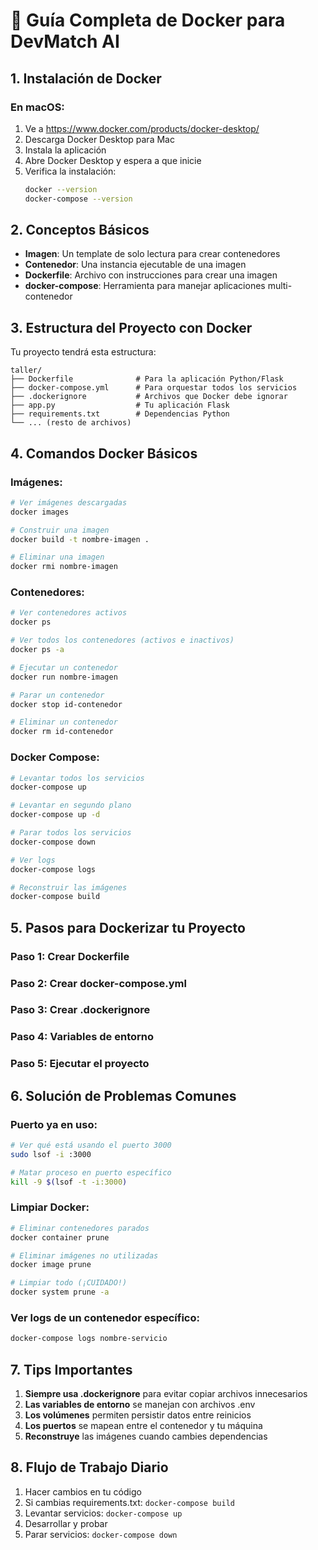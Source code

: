 # 🐳 Guía Completa de Docker para DevMatch AI

## 1. Instalación de Docker

### En macOS:
1. Ve a https://www.docker.com/products/docker-desktop/
2. Descarga Docker Desktop para Mac
3. Instala la aplicación
4. Abre Docker Desktop y espera a que inicie
5. Verifica la instalación:
   ```bash
   docker --version
   docker-compose --version
   ```

## 2. Conceptos Básicos

- **Imagen**: Un template de solo lectura para crear contenedores
- **Contenedor**: Una instancia ejecutable de una imagen
- **Dockerfile**: Archivo con instrucciones para crear una imagen
- **docker-compose**: Herramienta para manejar aplicaciones multi-contenedor

## 3. Estructura del Proyecto con Docker

Tu proyecto tendrá esta estructura:
```
taller/
├── Dockerfile              # Para la aplicación Python/Flask
├── docker-compose.yml      # Para orquestar todos los servicios
├── .dockerignore           # Archivos que Docker debe ignorar
├── app.py                  # Tu aplicación Flask
├── requirements.txt        # Dependencias Python
└── ... (resto de archivos)
```

## 4. Comandos Docker Básicos

### Imágenes:
```bash
# Ver imágenes descargadas
docker images

# Construir una imagen
docker build -t nombre-imagen .

# Eliminar una imagen
docker rmi nombre-imagen
```

### Contenedores:
```bash
# Ver contenedores activos
docker ps

# Ver todos los contenedores (activos e inactivos)
docker ps -a

# Ejecutar un contenedor
docker run nombre-imagen

# Parar un contenedor
docker stop id-contenedor

# Eliminar un contenedor
docker rm id-contenedor
```

### Docker Compose:
```bash
# Levantar todos los servicios
docker-compose up

# Levantar en segundo plano
docker-compose up -d

# Parar todos los servicios
docker-compose down

# Ver logs
docker-compose logs

# Reconstruir las imágenes
docker-compose build
```

## 5. Pasos para Dockerizar tu Proyecto

### Paso 1: Crear Dockerfile
### Paso 2: Crear docker-compose.yml
### Paso 3: Crear .dockerignore
### Paso 4: Variables de entorno
### Paso 5: Ejecutar el proyecto

## 6. Solución de Problemas Comunes

### Puerto ya en uso:
```bash
# Ver qué está usando el puerto 3000
sudo lsof -i :3000

# Matar proceso en puerto específico
kill -9 $(lsof -t -i:3000)
```

### Limpiar Docker:
```bash
# Eliminar contenedores parados
docker container prune

# Eliminar imágenes no utilizadas
docker image prune

# Limpiar todo (¡CUIDADO!)
docker system prune -a
```

### Ver logs de un contenedor específico:
```bash
docker-compose logs nombre-servicio
```

## 7. Tips Importantes

1. **Siempre usa .dockerignore** para evitar copiar archivos innecesarios
2. **Las variables de entorno** se manejan con archivos .env
3. **Los volúmenes** permiten persistir datos entre reinicios
4. **Los puertos** se mapean entre el contenedor y tu máquina
5. **Reconstruye** las imágenes cuando cambies dependencias

## 8. Flujo de Trabajo Diario

1. Hacer cambios en tu código
2. Si cambias requirements.txt: `docker-compose build`
3. Levantar servicios: `docker-compose up`
4. Desarrollar y probar
5. Parar servicios: `docker-compose down`